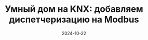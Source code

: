 ---
title: 'Умный дом на KNX: добавляем диспетчеризацию на Modbus'
url: https://habr.com/ru/companies/wirenboard/articles/852354/
cover: /img/articles/smart_home_knx_modbus.webp
date: 2024-10-22
category: home_automation
---